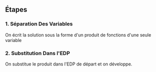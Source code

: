 ## Étapes
### 1. Séparation Des Variables
On écrit la solution sous la forme d'un produit de fonctions d'une seule variable

### 2. Substitution Dans l'EDP
On substitue le produit dans l'EDP de départ et on développe.